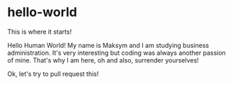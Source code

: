 # hello-world
This is where it starts!

Hello Human World!
My name is Maksym and I am studying business administration. It's very interesting but coding was always another passion of mine.
That's why I am here, oh and also, surrender yourselves!

Ok, let's try to pull request this!
